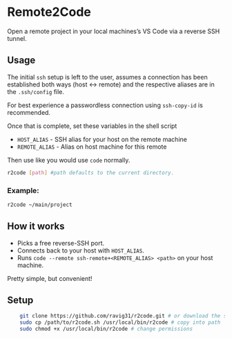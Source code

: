 # Remote2Code

Open a remote project in your local machines’s VS Code via a reverse SSH tunnel.

## Usage
The initial `ssh` setup is left to the user, assumes a connection has been established both ways (host ↔ remote) and the respective aliases are in the `.ssh/config` file.

For best experience a passwordless connection using  `ssh-copy-id` is recommended.

Once that is complete, set these variables in the shell script
- `HOST_ALIAS`	- SSH alias for your host on the remote machine 
- `REMOTE_ALIAS` - 	Alias on host machine for this remote

Then use like you would use `code` normally.

```bash
r2code [path] #path defaults to the current directory.
```
### Example:

```bash
r2code ~/main/project
```

## How it works
- Picks a free reverse-SSH port.
- Connects back to your host with `HOST_ALIAS`.
- Runs `code --remote ssh-remote+<REMOTE_ALIAS> <path>` on your host machine.

Pretty simple, but convenient!


## Setup
```bash
    git clone https://github.com/ravig31/r2code.git # or download the script 
    sudo cp /path/to/r2code.sh /usr/local/bin/r2code # copy into path
    sudo chmod +x /usr/local/bin/r2code # change permissions
```
